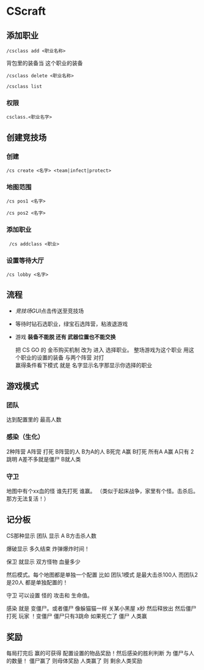 # CScraft

## 添加职业
``/csclass add <职业名称>``

背包里的装备当 这个职业的装备

``/csclass delete <职业名称>``

``/csclass list``

### 权限
``csclass.<职业名字>``

## 创建竞技场
### 创建
``/cs create <名字> <team|infect|protect>``

### 地图范围
``/cs pos1 <名字>``

``/cs pos2 <名字>``

### 添加职业
`` /cs addclass <职业>``

### 设置等待大厅
``/cs lobby <名字>``

## 流程
- *竞技场GUI*点击传送至竞技场
- 等待时钻石选职业，绿宝石选阵营，粘液退游戏
- 游戏 **装备不能脱 还有 武器位置也不能交换**


    把 CS GO 的 金币购买机制 改为 进入 选择职业。
整场游戏为这个职业  用这个职业的设置的装备 与两个阵营 对打  
赢得条件看下模式
 就是 
名字显示名字那显示你选择的职业

## 游戏模式
### 团队
达到配置里的 最高人数 

### 感染（生化）
 2种阵营 A阵营 打死 B阵营的人 B为A的人  B死完 A赢   B打死 所有A A赢 A只有 2跳明  A差不多就是僵尸  B就人类
 
### 守卫
 地图中有个xx血的怪 谁先打死 谁赢。
（类似于起床战争，家里有个怪。击杀后。那方无法复活！）

## 记分板
CS那种显示 团队 显示 A B方击杀人数

爆破显示 多久结束 炸弹爆炸时间！

保卫 就显示 双方怪物 血量多少

然后模式。每个地图都是单独一个配置 比如 团队1模式  是最大击杀100人  而团队2是20人  都是单独配置的！

守卫 可以设置 怪的 攻击和 生命值。

感染  就是 变僵尸。或者僵尸 像躲猫猫一样 关某小黑屋 x秒 然后释放出  然后僵尸打死 玩家 ！变僵尸  僵尸只有3跳命 如果死亡了 僵尸 人类赢

## 奖励
每局打完后 赢的可获得 配置设置的物品奖励！然后感染的胜利判断 为 僵尸与人的数量！  僵尸赢了 则母体奖励  人类赢了 则 剩余人类奖励
